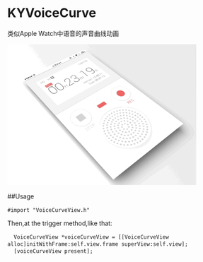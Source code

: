 # KYVoiceCurve
类似Apple Watch中语音的声音曲线动画


![](voice_curve.gif)



##Usage
```
#import "VoiceCurveView.h"
```

Then,at the trigger method,like that:

```
  VoiceCurveView *voiceCurveView = [[VoiceCurveView alloc]initWithFrame:self.view.frame superView:self.view];
  [voiceCurveView present];        
```


